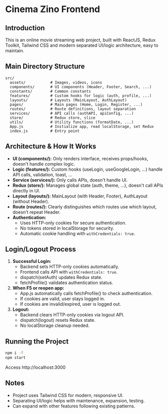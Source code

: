 # Cinema Zino Frontend

## Introduction

This is an online movie streaming web project, built with ReactJS, Redux Toolkit, Tailwind CSS and modern separated UI/logic architecture, easy to maintain.

## Main Directory Structure

```
src/
  assets/           # Images, videos, icons
  components/       # UI components (Header, Footer, Search, ...)
  constants/        # Common constants
  features/         # Custom hooks for logic (auth, profile, ...)
  layouts/          # Layouts (MainLayout, AuthLayout)
  pages/            # Main pages (Home, Login, Register, ...)
  routes/           # Route definitions, layout separation
  services/         # API calls (authAPI, apiConfig, ...)
  store/            # Redux store, slice
  utils/            # Utility functions (formatDate, ...)
  App.js            # Initialize app, read localStorage, set Redux
  index.js          # Entry point
```

## Architecture & How It Works

- **UI (components/):** Only renders interface, receives props/hooks, doesn't handle complex logic.
- **Logic (features/):** Custom hooks (useLogin, useGoogleLogin, ...) handle API calls, validation, toast, ...
- **Service (services/):** Only calls APIs, doesn't handle UI.
- **Redux (store/):** Manages global state (auth, theme, ...), doesn't call APIs directly in UI.
- **Layout (layouts/):** MainLayout (with Header, Footer), AuthLayout (without Header).
- **Route (routes/):** Clearly distinguishes which routes use which layout, doesn't repeat Header.
- **Authentication:**
  - Uses HTTP-only cookies for secure authentication.
  - No tokens stored in localStorage for security.
  - Automatic cookie handling with `withCredentials: true`.

## Login/Logout Process

1. **Successful Login:**
   - Backend sets HTTP-only cookies automatically.
   - Frontend calls API with `withCredentials: true`.
   - dispatch(setAuth) updates Redux state.
   - fetchProfile() validates authentication status.
2. **When F5 or reopen app:**
   - App.js automatically calls fetchProfile() to check authentication.
   - If cookies are valid, user stays logged in.
   - If cookies are invalid/expired, user is logged out.
3. **Logout:**
   - Backend clears HTTP-only cookies via logout API.
   - dispatch(logout) resets Redux state.
   - No localStorage cleanup needed.

## Running the Project

```bash
npm i -f
npm start
```

Access http://localhost:3000

## Notes

- Project uses Tailwind CSS for modern, responsive UI.
- Separating UI/logic helps with maintenance, expansion, testing.
- Can expand with other features following existing patterns.
